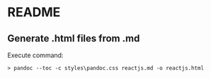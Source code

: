 # README

## Generate .html files from .md

Execute command:

```
> pandoc --toc -c styles\pandoc.css reactjs.md -o reactjs.html
```

